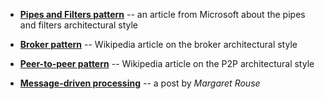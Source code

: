 <panel header="{{ icon_resource }} Resources" expanded> 

* [**Pipes and Filters pattern**](https://docs.microsoft.com/en-us/azure/architecture/patterns/pipes-and-filters) -- an article from Microsoft about the pipes and filters architectural style

* [**Broker pattern**](https://en.wikipedia.org/wiki/Broker_pattern) -- Wikipedia article on the broker architectural style

* [**Peer-to-peer pattern**](https://en.wikipedia.org/wiki/Peer-to-peer) -- Wikipedia article on the P2P architectural style

* [**Message-driven processing**](http://searchmicroservices.techtarget.com/definition/message-driven-processing) -- a post by _Margaret Rouse_

</panel>